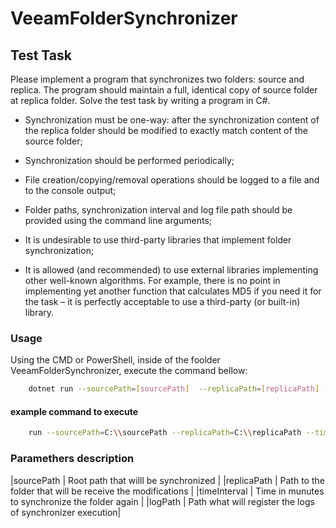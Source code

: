 # VeeamFolderSynchronizer
## Test Task

Please implement a program that synchronizes two folders: source and replica. The program should maintain a full, identical copy of source folder at replica folder. Solve the test task by writing a program in C#.

- Synchronization must be one-way: after the synchronization content of the replica folder should be modified to exactly match content of the source folder;

- Synchronization should be performed periodically;

- File creation/copying/removal operations should be logged to a file and to the console output;

- Folder paths, synchronization interval and log file path should be provided using the command line arguments;

- It is undesirable to use third-party libraries that implement folder synchronization;

- It is allowed (and recommended) to use external libraries implementing other well-known algorithms. For example, there is no point in implementing yet another function that calculates MD5 if you need it for the task – it is perfectly acceptable to use a third-party (or built-in) library. 

### Usage
Using the CMD or PowerShell, inside of the foolder VeeamFolderSynchronizer, execute the command bellow:
```bash
    dotnet run --sourcePath=[sourcePath]  --replicaPath=[replicaPath] --timeInterval=[timeInterval] --logPath=[logPath]
```

#### example command to execute

```bash
    run --sourcePath=C:\\sourcePath --replicaPath=C:\\replicaPath --timeInterval=1 --logPath=C:\\logPath
```

### Paramethers description

|sourcePath     | Root path that willl be synchronized                      |
|replicaPath    | Path to the folder that will be receive the modifications |
|timeInterval   | Time in munutes to synchronize the folder again           |
|logPath        | Path what will register the logs of synchronizer execution|

